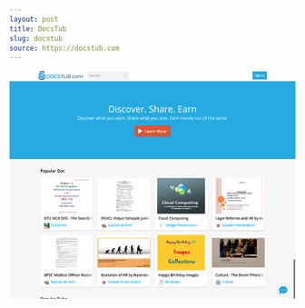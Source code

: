 ```yaml
---
layout: post
title: DocsTub
slug: docstub
source: https://docstub.com
---
```


<img src="/screenshots/docstub.png" alt="DocsTub">